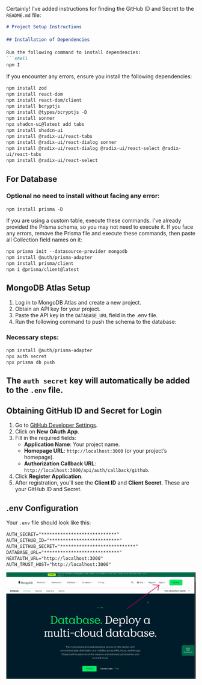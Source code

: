 Certainly! I've added instructions for finding the GitHub ID and Secret to the `README.md` file:

```markdown
# Project Setup Instructions

## Installation of Dependencies

Run the following command to install dependencies:
```shell
npm I
```

If you encounter any errors, ensure you install the following dependencies:
```shell
npm install zod 
npm install react-dom 
npm install react-dom/client
npm install bcryptjs
npm install @types/bcryptjs -D
npm install sonner
npx shadcn-ui@latest add tabs
npm install shadcn-ui
npm install @radix-ui/react-tabs
npm install @radix-ui/react-dialog sonner
npm install @radix-ui/react-dialog @radix-ui/react-select @radix-ui/react-tabs
npm install @radix-ui/react-select
```

## For Database

### Optional no need to install without facing any error:
```shell
npm install prisma -D
```
If you are using a custom table, execute these commands. I've already provided the Prisma schema, so you may not need to execute it. If you face any errors, remove the Prisma file and execute these commands, then paste all Collection field names on it:
```shell
npx prisma init --datasource-provider mongodb
npm install @auth/prisma-adapter
npm install prisma/client
npm i @prisma/client@latest
```


## MongoDB Atlas Setup

1. Log in to MongoDB Atlas and create a new project.
2. Obtain an API key for your project.
3. Paste the API key in the `DATABASE_URL` field in the .env file.
4. Run the following command to push the schema to the database:

### Necessary steps:
```shell
npm install @auth/prisma-adapter
npx auth secret
npx prisma db push
```

## The `auth secret` key will automatically be added to the `.env` file.

## Obtaining GitHub ID and Secret for Login

1. Go to [GitHub Developer Settings](https://github.com/settings/developers).
2. Click on **New OAuth App**.
3. Fill in the required fields:
   - **Application Name**: Your project name.
   - **Homepage URL**: `http://localhost:3000` (or your project’s homepage).
   - **Authorization Callback URL**: `http://localhost:3000/api/auth/callback/github`.
4. Click **Register Application**.
5. After registration, you'll see the **Client ID** and **Client Secret**. These are your GitHub ID and Secret.

## .env Configuration

Your `.env` file should look like this:
```env
AUTH_SECRET="****************************" 
AUTH_GITHUB_ID="**************************"
AUTH_GITHUB_SECRET="****************************"
DATABASE_URL="****************************"
NEXTAUTH_URL="http://localhost:3000"
AUTH_TRUST_HOST="http://localhost:3000"
```
![image alt](https://github.com/suryabisht00/next-role-based-authentication/blob/8de0afaba6813bffff696cf1652bdd582f121623/mongo%20phot/Screenshot%202025-01-27%20000401.png)
